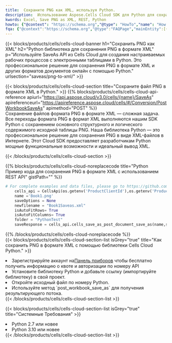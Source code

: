 ```yaml
---
title:  Сохраните PNG как XML, используя Python.
description:  Использование Aspose.Cells Cloud SDK для Python для сохранения файла формата PNG как файла формата XML.
kwords: Excel, Save PNG as XML, REST, Python
howto: {"@context": "https://schema.org","@type": "HowTo","name": "How to save PNG as XML using the Cells Cloud Python library.","description": "How to save PNG as XML using the Cells Cloud Python library.","image": {"@type": "ImageObject"},"url": "/python/saveas/png-to-xml/","step": [{ "@type": "HowToStep","name": "How to save PNG as XML using the Cells Cloud Python library. step 1", "image": {"@type": "ImageObject",},"url": "/python/saveas/png-to-xml/","text": "Register an account at <a href='https://dashboard.aspose.cloud/'>Dashboard</a> to get free API quota & authorization details",},{ "@type": "HowToStep","name": "How to save PNG as XML using the Cells Cloud Python library. step 1", "image": {"@type": "ImageObject",},"url": "/python/saveas/png-to-xml/","text": "Install Python library and add the reference (import the library) to your project.",},{ "@type": "HowToStep","name": "How to save PNG as XML using the Cells Cloud Python library. step 1", "image": {"@type": "ImageObject",},"url": "/python/saveas/png-to-xml/","text": "Open the source file in Python.",},{ "@type": "HowToStep","name": "How to save PNG as XML using the Cells Cloud Python library. step 1", "image": {"@type": "ImageObject",},"url": "/python/saveas/png-to-xml/","text": "Use the `post_workbook_save_as` method to retrieve the resulting stream.",}, ],"supply": {"@type": "HowToSupply","name": "document"},"tool": [{"@type": "HowToTool","name": "PyCharm, Visual Studio Code, Sublime, Eclipse"},{"@type": "HowToTool","name": "Aspose Cells"}],"totalTime": "PT6M"}
fqa: {"@context":"https://schema.org","@type":"FAQPage","mainEntity":[{"@type":"Question","name":"Why save file as other formats file in C# using REST API?","acceptedAnswer":{"@type":"Answer","text":"Documents are encoded in many ways, and some files may be incompatible with the software you use. To open and read such files, just save them as appropriate file formats.<br/><ol><li>Install .NET SDK and add the reference (import the library) to your project.</li><li>Open the source file in C# using REST API.</li><li>Call the PostWorkbookSaveAsRequest() method, passing an output filename with required extension.</li><li>Get the result of save as a separate file.</li></ol>"}},{"@type":"Question","name":"What file formats can I save as with your C# library?","acceptedAnswer":{"@type":"Answer","text":"We support a variety of file formats for conversion using .NET library, including XLSX, Excel, xls , PDF, CSV, HTML, Markdown, XML, PNG, JPG, TIFF, Json, TXT and many more."}},{"@type":"Question","name":"What is the maximum allowed file size for conversion using this .NET library?","acceptedAnswer":{"@type":"Answer","text":"There are no file size limits for format conversions using .NET library."}}]}
---
```

{{< blocks/products/cells/cells-cloud-banner h1="Сохранить PNG как XML" h2="Python библиотека для сохранения PNG в формате XML" p="Используйте SaveAs API из Cells Cloud для создания настраиваемых рабочих процессов с электронными таблицами в Python. Это профессиональное решение для сохранения PNG в формате XML и других форматов документов онлайн с помощью Python." urlsection="saveas/png-to-xml/" >}}

{{< blocks/products/cells/cells-cloud-section title="Сохраните файл PNG в формате XML в Python." >}}
{{% blocks/products/cells/cells-cloud-api-reference apiurl="https://api.aspose.cloud/v3.0/cells/{name}/SaveAs" apireferenceurl="https://apireference.aspose.cloud/cells/#/Conversion/PostWorkbookSaveAs" apimethod="POST" %}}
<br/>
Сохранение файлов формата PNG в формате XML — сложная задача. Все переходы формата PNG в формат XML выполняются нашим SDK Python с сохранением основного структурного и логического содержимого исходной таблицы PNG. Наша библиотека Python — это профессиональное решение для сохранения PNG в виде XML-файлов в Интернете. Этот Cloud SDK предоставляет разработчикам Python мощные функциональные возможности и идеальный вывод XML.

{{< /blocks/products/cells/cells-cloud-section >}}

{{% blocks/products/cells/cells-cloud-noreplacecode title="Python Пример кода для сохранения PNG в формате XML с использованием REST API" gistPath="" %}}
  
```python
# For complete examples and data files, please go to https://github.com/aspose-cells-cloud/aspose-cells-cloud-python/
    cells_api = CellsApi(os.getenv('ProductClientId'),os.getenv('ProductClientSecret'))
    name ='Book1.png'    
    saveOptions = None
    newfilename = "Book1Saveas.xml"
    isAutoFitRows= True
    isAutoFitColumns= True
    folder = "PythonTest"
    saveResponse = cells_api.cells_save_as_post_document_save_as(name,save_options=saveOptions, newfilename=(folder +'/' + newfilename),folder=folder)
```
  
{{% /blocks/products/cells/cells-cloud-noreplacecode %}}
<br/>
{{< blocks/products/cells/cells-cloud-section-list isGrey="true" title="Как сохранить PNG в формате XML с помощью библиотеки Cells Cloud Python." >}}
<li> Зарегистрируйте аккаунт на<a href="https://dashboard.aspose.cloud/">Панель приборов</a> чтобы бесплатно получить информацию о квоте и авторизации по номеру API</li>
<li>Установите библиотеку Python и добавьте ссылку (импортируйте библиотеку) в свой проект.</li>
<li>Откройте исходный файл по номеру Python.</li>
<li>Используйте метод `post_workbook_save_as` для получения результирующего потока.</li>
{{< /blocks/products/cells/cells-cloud-section-list >}}

{{< blocks/products/cells/cells-cloud-section-list isGrey="true" title="Системные Требования" >}}
<li>Python 2.7 или новее</li>
<li>Python 3.10 или новее</li>
{{< /blocks/products/cells/cells-cloud-section-list >}}
